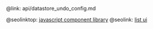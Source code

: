 @link: api/datastore_undo_config.md

@seolinktop: [javascript component library](https://webix.com)
@seolink: [list ui](https://webix.com/widget/list/)